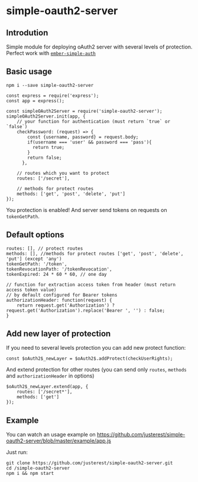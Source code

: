 # simple-oauth2-server
## Introdution
Simple module for deploying oAuth2 server with several levels of protection.
Perfect work with <a href="https://github.com/simplabs/ember-simple-auth">`ember-simple-auth`</a>


## Basic usage
```
npm i --save simple-oauth2-server
```
```
const express = require('express');
const app = express();

const simpleOAuth2Server = require('simple-oauth2-server');
simpleOAuth2Server.init(app, {
    // your function for authentication (must return `true` or `false`)
    checkPassword: (request) => {
        const {username, password} = request.body;
        if(username === 'user' && password === 'pass'){
          return true;
        }
        return false;
      },

    // routes which you want to protect
    routes: ['/secret'],

    // methods for protect routes
    methods: ['get', 'post', 'delete', 'put']
});
```
You protection is enabled! And server send tokens on requests on `tokenGetPath`.

## Default options
```
routes: [], // protect routes
methods: [], //methods for protect routes ['get', 'post', 'delete', 'put'] (except 'any')
tokenGetPath: '/token',
tokenRevocationPath: '/tokenRevocation',
tokenExpired: 24 * 60 * 60, // one day

// function for extraction access token from header (must return access token value)
// by default сonfigured for Bearer tokens
authorizationHeader: function(request) {
    return request.get('Authorization') ? request.get('Authorization').replace('Bearer ', '') : false;
}
```

## Add new layer of protection
If you need to several levels protection you can add new protect function:
```
const $oAuth2$_newLayer = $oAuth2$.addProtect(checkUserRights);
```
And extend protection for other routes (you can send only `routes`, `methods` and `authorizationHeader` in options)
```
$oAuth2$_newLayer.extend(app, {
    routes: ['/secret*'],
    methods: ['get']
});
```

## Example
You can watch an usage example on https://github.com/justerest/simple-oauth2-server/blob/master/example/app.js

Just run:
```
git clone https://github.com/justerest/simple-oauth2-server.git
cd /simple-oauth2-server
npm i && npm start
```
